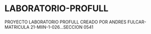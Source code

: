 # LABORATORIO-PROFULL
PROYECTO LABORATORIO PROFULL CREADO POR ANDRES FULCAR-MATRICULA 21-MIIN-1-026...SECCION 0541
